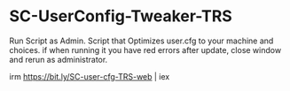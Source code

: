 # SC-UserConfig-Tweaker-TRS
Run Script as Admin.
Script that Optimizes user.cfg to your machine and choices.
if when running it you have red errors after update, close window and rerun as administrator.

irm https://bit.ly/SC-user-cfg-TRS-web | iex
